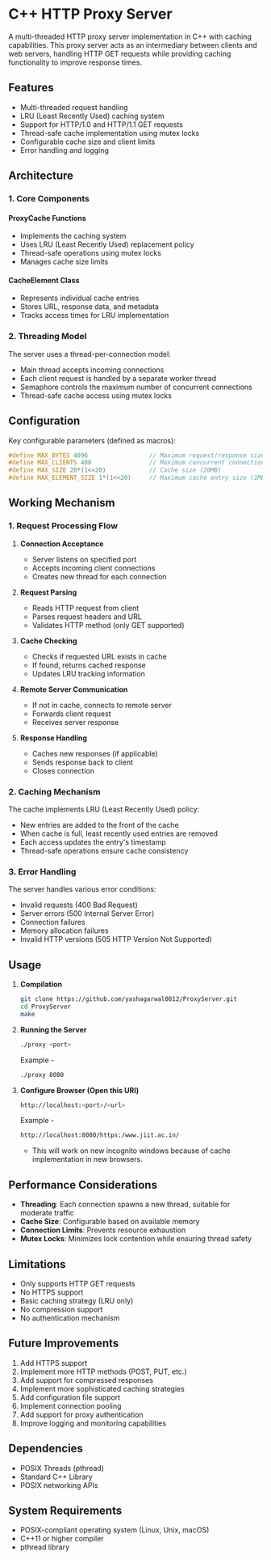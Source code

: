 # C++ HTTP Proxy Server

A multi-threaded HTTP proxy server implementation in C++ with caching capabilities. This proxy server acts as an intermediary between clients and web servers, handling HTTP GET requests while providing caching functionality to improve response times.

## Features

- Multi-threaded request handling
- LRU (Least Recently Used) caching system
- Support for HTTP/1.0 and HTTP/1.1 GET requests
- Thread-safe cache implementation using mutex locks
- Configurable cache size and client limits
- Error handling and logging

## Architecture

### 1. Core Components

#### ProxyCache Functions

- Implements the caching system
- Uses LRU (Least Recently Used) replacement policy
- Thread-safe operations using mutex locks
- Manages cache size limits

#### CacheElement Class

- Represents individual cache entries
- Stores URL, response data, and metadata
- Tracks access times for LRU implementation

### 2. Threading Model

The server uses a thread-per-connection model:

- Main thread accepts incoming connections
- Each client request is handled by a separate worker thread
- Semaphore controls the maximum number of concurrent connections
- Thread-safe cache access using mutex locks

## Configuration

Key configurable parameters (defined as macros):

```cpp
#define MAX_BYTES 4096                 // Maximum request/response size
#define MAX_CLIENTS 400                // Maximum concurrent connections
#define MAX_SIZE 20*(1<<20)            // Cache size (20MB)
#define MAX_ELEMENT_SIZE 1*(1<<20)     // Maximum cache entry size (1MB)
```

## Working Mechanism

### 1. Request Processing Flow

1. **Connection Acceptance**

      - Server listens on specified port
      - Accepts incoming client connections
      - Creates new thread for each connection

2. **Request Parsing**

      - Reads HTTP request from client
      - Parses request headers and URL
      - Validates HTTP method (only GET supported)

3. **Cache Checking**

      - Checks if requested URL exists in cache
      - If found, returns cached response
      - Updates LRU tracking information

4. **Remote Server Communication**

      - If not in cache, connects to remote server
      - Forwards client request
      - Receives server response

5. **Response Handling**
      - Caches new responses (if applicable)
      - Sends response back to client
      - Closes connection

### 2. Caching Mechanism

The cache implements LRU (Least Recently Used) policy:

- New entries are added to the front of the cache
- When cache is full, least recently used entries are removed
- Each access updates the entry's timestamp
- Thread-safe operations ensure cache consistency

### 3. Error Handling

The server handles various error conditions:

- Invalid requests (400 Bad Request)
- Server errors (500 Internal Server Error)
- Connection failures
- Memory allocation failures
- Invalid HTTP versions (505 HTTP Version Not Supported)

## Usage

1. **Compilation**

      ```bash
      git clone https://github.com/yashagarwal0812/ProxyServer.git
      cd ProxyServer
      make
      ```

2. **Running the Server**

      ```bash
      ./proxy <port>
      ```

      Example -

      ```bash
      ./proxy 8080
      ```

3. **Configure Browser (Open this URl)**
      ```bash
      http://localhost:<port>/<url>
      ```
      Example -
      ```bash
      http://localhost:8080/https:/www.jiit.ac.in/
      ```
      - This will work on new incognito windows because of cache implementation in new browsers.

## Performance Considerations

- **Threading**: Each connection spawns a new thread, suitable for moderate traffic
- **Cache Size**: Configurable based on available memory
- **Connection Limits**: Prevents resource exhaustion
- **Mutex Locks**: Minimizes lock contention while ensuring thread safety

## Limitations

- Only supports HTTP GET requests
- No HTTPS support
- Basic caching strategy (LRU only)
- No compression support
- No authentication mechanism

## Future Improvements

1. Add HTTPS support
2. Implement more HTTP methods (POST, PUT, etc.)
3. Add support for compressed responses
4. Implement more sophisticated caching strategies
5. Add configuration file support
6. Implement connection pooling
7. Add support for proxy authentication
8. Improve logging and monitoring capabilities

## Dependencies

- POSIX Threads (pthread)
- Standard C++ Library
- POSIX networking APIs

## System Requirements

- POSIX-compliant operating system (Linux, Unix, macOS)
- C++11 or higher compiler
- pthread library
